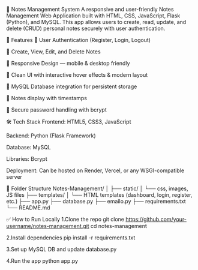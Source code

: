 📝 Notes Management System
A responsive and user-friendly Notes Management Web Application built with HTML, CSS, JavaScript, Flask (Python), and MySQL. This app allows users to create, read, update, and delete (CRUD) personal notes securely with user authentication.

🚀 Features
🔐 User Authentication (Register, Login, Logout)

📝 Create, View, Edit, and Delete Notes

📱 Responsive Design — mobile & desktop friendly

🎨 Clean UI with interactive hover effects & modern layout

💾 MySQL Database integration for persistent storage

📅 Notes display with timestamps

🔐 Secure password handling with bcrypt


🛠️ Tech Stack
Frontend: HTML5, CSS3, JavaScript

Backend: Python (Flask Framework)

Database: MySQL

Libraries: Bcrypt

Deployment: Can be hosted on Render, Vercel, or any WSGI-compatible server


📂 Folder Structure
Notes-Management/
│
├── static/
│   └── css, images, JS files
├── templates/
│   └── HTML templates (dashboard, login, register, etc.)
├── app.py
├── database.py
├── emailo.py
├── requirements.txt
└── README.md



✅ How to Run Locally
1.Clone the repo
git clone https://github.com/your-username/notes-management.git
cd notes-management

2.Install dependencies
pip install -r requirements.txt

3.Set up MySQL DB and update database.py

4.Run the app
python app.py


